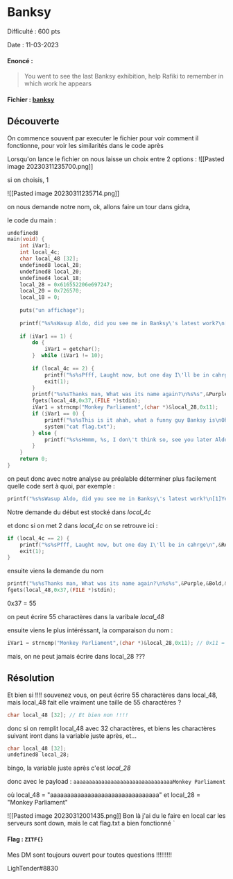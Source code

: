 # Banksy

Difficulté : 600 pts

Date : 11-03-2023

#### Enoncé :

> You went to see the last Banksy exhibition, help Rafiki to remember in which work he appears

#### Fichier : [banksy](banksy)

## Découverte

On commence souvent par executer le fichier pour voir comment il fonctionne, pour voir les similarités dans le code après

Lorsqu'on lance le fichier on nous laisse un choix entre 2 options :
![[Pasted image 20230311235700.png]]

si on choisis, 1

![[Pasted image 20230311235714.png]]

on nous demande notre nom, ok, allons faire un tour dans gidra,

le code du main :
```c
undefined8 
main(void) { 
	int iVar1; 
	int local_4c; 
	char local_48 [32]; 
	undefined8 local_28; 
	undefined8 local_20; 
	undefined4 local_18; 
	local_28 = 0x616552206e697247; 
	local_20 = 0x726570; 
	local_18 = 0; 
	
	puts("un affichage"); 
	
	printf("%s%sWasup Aldo, did you see me in Banksy\'s latest work?\n[1]Yeah ahah, I saw you, you loo k pretty good\n[2]Absolutely not Rafiki, Stop seeing yourself everywhere\n%s%s>" ,&Purple,&Bold,&Blue,&Bold); iVar1 = __isoc99_scanf(&DAT_004978ae,&local_4c); 
	
	if (iVar1 == 1) { 
		do { 
			iVar1 = getchar(); 
		}  while (iVar1 != 10); 
		
		if (local_4c == 2) { 
			printf("%s%sPfff, Laught now, but one day I\'ll be in cahrge\n",&Red,&Bold);
			exit(1); 
		} 
		printf("%s%sThanks man, What was its name again?\n%s%s",&Purple,&Bold,&Blue,&Bold); 
		fgets(local_48,0x37,(FILE *)stdin); 
		iVar1 = strncmp("Monkey Parliament",(char *)&local_28,0x11); 
		if (iVar1 == 0) { 
			printf("%s%sThis is it ahah, what a funny guy Banksy is\nOh by the way, this is the key you as ked me for last time\n%s" ,&Green,&Bold,&Reset); 
			system("cat flag.txt"); 
		} else { 
			printf("%s%sHmmm, %s, I don\'t think so, see you later Aldo\n%s",&Red,&Bold,&local_28,&Reset) ; 
		} 
	} 
	return 0; 
}
```

on peut donc avec notre analyse au préalable déterminer plus facilement quelle code sert à quoi, 
par exemple :

```c
printf("%s%sWasup Aldo, did you see me in Banksy\'s latest work?\n[1]Yeah ahah, I saw you, you loo k pretty good\n[2]Absolutely not Rafiki, Stop seeing yourself everywhere\n%s%s>" ,&Purple,&Bold,&Blue,&Bold); iVar1 = __isoc99_scanf(&DAT_004978ae,&local_4c); 
```
Notre demande du début est stocké dans *local_4c*

et donc si on met 2 dans *local_4c* on se retrouve ici :
```c
if (local_4c == 2) { 
	printf("%s%sPfff, Laught now, but one day I\'ll be in cahrge\n",&Red,&Bold);
	exit(1); 
} 
```

ensuite viens la demande du nom

```c
printf("%s%sThanks man, What was its name again?\n%s%s",&Purple,&Bold,&Blue,&Bold); 
fgets(local_48,0x37,(FILE *)stdin); 
```
0x37 = 55

on peut écrire 55 charactères dans la varibale *local_48*

ensuite viens le plus intéréssant, la comparaison du nom :
```c
iVar1 = strncmp("Monkey Parliament",(char *)&local_28,0x11); // 0x11 = 17
```

mais, on ne peut jamais écrire dans local_28 ???

## Résolution

Et bien si !!!!
souvenez vous, on peut écrire 55 charactères dans local_48, mais local_48 fait elle vraiment une taille de 55 charactères ?

```c
char local_48 [32]; // Et bien non !!!!
```

donc si on remplit local_48 avec 32 charactères, et biens les charactères suivant iront dans la variable juste après, et...

```c
char local_48 [32]; 
undefined8 local_28; 
```

bingo, la variable juste après c'est *local_28*

donc avec le payload : `aaaaaaaaaaaaaaaaaaaaaaaaaaaaaaaaMonkey Parliament`

où local_48 = "aaaaaaaaaaaaaaaaaaaaaaaaaaaaaaaa" et local_28 = "Monkey Parliament"

![[Pasted image 20230312001435.png]]
Bon là j'ai du le faire en local car les serveurs sont down, mais le cat flag.txt a bien fonctionné
`

#### Flag : `ZITF{}`

Mes DM sont toujours ouvert pour toutes questions !!!!!!!!!

LighTender#8830





